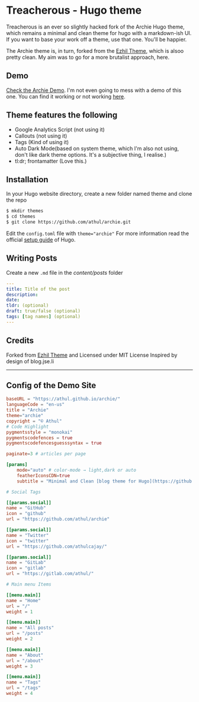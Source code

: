 # Treacherous - Hugo theme
Treacherous is an ever so slightly hacked fork of the Archie Hugo theme, which remains a minimal and clean theme for hugo with a markdown-ish UI. If you want to base your work off a theme, use that one. You'll be happier.

The Archie theme is, in turn, forked from the [Ezhil Theme](https://github.com/vividvilla/ezhil), which is alsoo pretty clean. My aim was to go for a more brutalist approach, here.

## Demo

[Check the Archie Demo](https://athul.github.io/archie/). I'm not even going to mess with a demo of this one. You can find it working or not working [here](https://treacherous.tech).

## Theme features the following
- Google Analytics Script (not using it)
- Callouts (not using it)
- Tags (Kind of using it)
- Auto Dark Mode(based on system theme, which I'm also not using, don't like dark theme options. It's a subjective thing, I realise.)
- tl:dr; frontamatter (Love this.)

## Installation
In your Hugo website directory, create a new folder named theme and clone the repo
```bash
$ mkdir themes
$ cd themes
$ git clone https://github.com/athul/archie.git
```
Edit the `config.toml` file with `theme="archie"`
For more information read the official [setup guide](https://gohugo.io/overview/installing/) of Hugo.

## Writing Posts
Create a new `.md` file in the *content/posts* folder
```yml
---
title: Title of the post
description:
date:
tldr: (optional)
draft: true/false (optional)
tags: [tag names] (optional)
---
```

## Credits
Forked from [Ezhil Theme](https://github.com/vividvilla/ezhil) and Licensed under MIT License 
Inspired by design of blog.jse.li

----

## Config of the Demo Site

```toml
baseURL = "https://athul.github.io/archie/"
languageCode = "en-us"
title = "Archie"
theme="archie"
copyright = "© Athul"
# Code Highlight
pygmentsstyle = "monokai"
pygmentscodefences = true
pygmentscodefencesguesssyntax = true

paginate=3 # articles per page

[params]
	mode="auto" # color-mode → light,dark or auto
	featherIconsCDN=true
	subtitle = "Minimal and Clean [blog theme for Hugo](https://github.com/athul/archie)"

# Social Tags

[[params.social]]
name = "GitHub"
icon = "github"
url = "https://github.com/athul/archie"

[[params.social]]
name = "Twitter"
icon = "twitter"
url = "https://github.com/athulcajay/"

[[params.social]]
name = "GitLab"
icon = "gitlab"
url = "https://gitlab.com/athul/"

# Main menu Items

[[menu.main]]
name = "Home"
url = "/"
weight = 1

[[menu.main]]
name = "All posts"
url = "/posts"
weight = 2

[[menu.main]]
name = "About"
url = "/about"
weight = 3

[[menu.main]]
name = "Tags"
url = "/tags"
weight = 4
```
